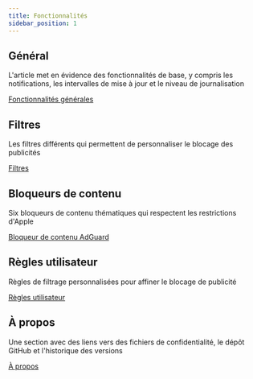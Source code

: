 ```yaml
---
title: Fonctionnalités
sidebar_position: 1
---
```


## Général

L'article met en évidence des fonctionnalités de base, y compris les notifications, les intervalles de mise à jour et le niveau de journalisation

[Fonctionnalités générales](/adguard-for-safari/features/general.md)

## Filtres

Les filtres différents qui permettent de personnaliser le blocage des publicités

[Filtres](/adguard-for-safari/features/filters.md)

## Bloqueurs de contenu

Six bloqueurs de contenu thématiques qui respectent les restrictions d'Apple

[Bloqueur de contenu AdGuard](/adguard-for-safari/features/content-blockers/content-blockers.md)

## Règles utilisateur

Règles de filtrage personnalisées pour affiner le blocage de publicité

[Règles utilisateur](/adguard-for-safari/features/rules.md)

## À propos

Une section avec des liens vers des fichiers de confidentialité, le dépôt GitHub et l'historique des versions

[À propos](/adguard-for-safari/features/about.md)
